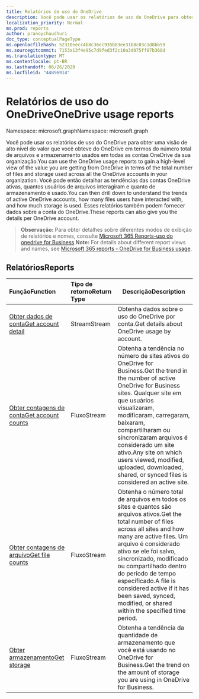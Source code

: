 ```yaml
---
title: Relatórios de uso do OneDrive
description: Você pode usar os relatórios de uso do OneDrive para obter uma visão de alto nível do valor que você obteve do OneDrive em termos do número total de arquivos e armazenamento usados em todas as contas OneDrive da sua organização. Você pode então detalhar as tendências das contas OneDrive ativas, quantos usuários de arquivos interagiram e quanto de armazenamento é usado. Esses relatórios também podem fornecer dados sobre a conta do OneDrive.
localization_priority: Normal
ms.prod: reports
author: pranoychaudhuri
doc_type: conceptualPageType
ms.openlocfilehash: 52310eecc4b8c36ec935b83ee31b8c03c1d8bb59
ms.sourcegitcommit: 7153a13f4e95c7d9fed3f2c10a3d075ff87b368d
ms.translationtype: MT
ms.contentlocale: pt-BR
ms.lasthandoff: 06/26/2020
ms.locfileid: "44896914"
---
```

# <a name="onedrive-usage-reports"></a><span data-ttu-id="daac6-105">Relatórios de uso do OneDrive</span><span class="sxs-lookup"><span data-stu-id="daac6-105">OneDrive usage reports</span></span>

<span data-ttu-id="daac6-106">Namespace: microsoft.graph</span><span class="sxs-lookup"><span data-stu-id="daac6-106">Namespace: microsoft.graph</span></span>

<span data-ttu-id="daac6-107">Você pode usar os relatórios de uso do OneDrive para obter uma visão de alto nível do valor que você obteve do OneDrive em termos do número total de arquivos e armazenamento usados em todas as contas OneDrive da sua organização.</span><span class="sxs-lookup"><span data-stu-id="daac6-107">You can use the OneDrive usage reports to gain a high-level view of the value you are getting from OneDrive in terms of the total number of files and storage used across all the OneDrive accounts in your organization.</span></span> <span data-ttu-id="daac6-108">Você pode então detalhar as tendências das contas OneDrive ativas, quantos usuários de arquivos interagiram e quanto de armazenamento é usado.</span><span class="sxs-lookup"><span data-stu-id="daac6-108">You can then drill down to understand the trends of active OneDrive accounts, how many files users have interacted with, and how much storage is used.</span></span> <span data-ttu-id="daac6-109">Esses relatórios também podem fornecer dados sobre a conta do OneDrive.</span><span class="sxs-lookup"><span data-stu-id="daac6-109">These reports can also give you the details per OneDrive account.</span></span>

> <span data-ttu-id="daac6-110">**Observação:** Para obter detalhes sobre diferentes modos de exibição de relatórios e nomes, consulte [Microsoft 365 Reports-uso do onedrive for Business](https://support.office.com/client/OneDrive-for-Business-usage-0de3b312-c4e8-4e4b-a02d-32b2f726a680).</span><span class="sxs-lookup"><span data-stu-id="daac6-110">**Note:** For details about different report views and names, see [Microsoft 365 reports - OneDrive for Business usage](https://support.office.com/client/OneDrive-for-Business-usage-0de3b312-c4e8-4e4b-a02d-32b2f726a680).</span></span>

## <a name="reports"></a><span data-ttu-id="daac6-111">Relatórios</span><span class="sxs-lookup"><span data-stu-id="daac6-111">Reports</span></span>

| <span data-ttu-id="daac6-112">Função</span><span class="sxs-lookup"><span data-stu-id="daac6-112">Function</span></span>                                 | <span data-ttu-id="daac6-113">Tipo de retorno</span><span class="sxs-lookup"><span data-stu-id="daac6-113">Return Type</span></span> | <span data-ttu-id="daac6-114">Descrição</span><span class="sxs-lookup"><span data-stu-id="daac6-114">Description</span></span>                              |
| :--------------------------------------- | :---------- | ---------------------------------------- |
| [<span data-ttu-id="daac6-115">Obter dados de conta</span><span class="sxs-lookup"><span data-stu-id="daac6-115">Get account detail</span></span>](../api/reportroot-getonedriveusageaccountdetail.md) | <span data-ttu-id="daac6-116">Stream</span><span class="sxs-lookup"><span data-stu-id="daac6-116">Stream</span></span>      | <span data-ttu-id="daac6-117">Obtenha dados sobre o uso do OneDrive por conta.</span><span class="sxs-lookup"><span data-stu-id="daac6-117">Get details about OneDrive usage by account.</span></span> |
| [<span data-ttu-id="daac6-118">Obter contagens de conta</span><span class="sxs-lookup"><span data-stu-id="daac6-118">Get account counts</span></span>](../api/reportroot-getonedriveusageaccountcounts.md) | <span data-ttu-id="daac6-119">Fluxo</span><span class="sxs-lookup"><span data-stu-id="daac6-119">Stream</span></span>      | <span data-ttu-id="daac6-120">Obtenha a tendência no número de sites ativos do OneDrive for Business.</span><span class="sxs-lookup"><span data-stu-id="daac6-120">Get the trend in the number of active OneDrive for Business sites.</span></span> <span data-ttu-id="daac6-121">Qualquer site em que usuários visualizaram, modificaram, carregaram, baixaram, compartilharam ou sincronizaram arquivos é considerado um site ativo.</span><span class="sxs-lookup"><span data-stu-id="daac6-121">Any site on which users viewed, modified, uploaded, downloaded, shared, or synced files is considered an active site.</span></span> |
| [<span data-ttu-id="daac6-122">Obter contagens de arquivo</span><span class="sxs-lookup"><span data-stu-id="daac6-122">Get file counts</span></span>](../api/reportroot-getonedriveusagefilecounts.md) | <span data-ttu-id="daac6-123">Fluxo</span><span class="sxs-lookup"><span data-stu-id="daac6-123">Stream</span></span>      | <span data-ttu-id="daac6-124">Obtenha o número total de arquivos em todos os sites e quantos são arquivos ativos.</span><span class="sxs-lookup"><span data-stu-id="daac6-124">Get the total number of files across all sites and how many are active files.</span></span> <span data-ttu-id="daac6-125">Um arquivo é considerado ativo se ele foi salvo, sincronizado, modificado ou compartilhado dentro do período de tempo especificado.</span><span class="sxs-lookup"><span data-stu-id="daac6-125">A file is considered active if it has been saved, synced, modified, or shared within the specified time period.</span></span> |
| [<span data-ttu-id="daac6-126">Obter armazenamento</span><span class="sxs-lookup"><span data-stu-id="daac6-126">Get storage</span></span>](../api/reportroot-getonedriveusagestorage.md) | <span data-ttu-id="daac6-127">Fluxo</span><span class="sxs-lookup"><span data-stu-id="daac6-127">Stream</span></span>      | <span data-ttu-id="daac6-128">Obtenha a tendência da quantidade de armazenamento que você está usando no OneDrive for Business.</span><span class="sxs-lookup"><span data-stu-id="daac6-128">Get the trend on the amount of storage you are using in OneDrive for Business.</span></span> |
